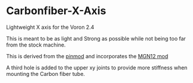 # Carbonfiber-X-Axis
Lightweight X axis for the Voron 2.4

This is meant to be as light and Strong as possible while not being too far from the stock machine.

This is derived from the [pinmod](https://github.com/VoronDesign/VoronUsers/tree/master/printer_mods/hartk1213/Voron2.4_Pins_Mod) and incorporates the [MGN12 mod](https://github.com/VoronDesign/VoronUsers/tree/master/printer_mods/arkeet/mgn12)

A third hole is added to the upper xy joints to provide more stiffness when mounting the Carbon fiber tube.
